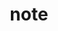 ---
title: "note"
layout: category
permalink: /cs/notes/
author_profile: true
taxonomy: note
sidebar:
  nav: "categories"
---